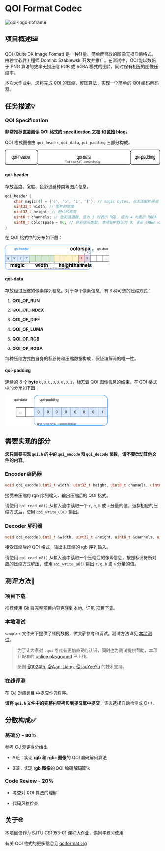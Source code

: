 # QOI Format Codec

<img title="qoi-logo" src="https://qoiformat.org/qoi-logo.svg" alt="qoi-logo-noframe" width="150">

## 项目概述🖼️

QOI (Quite OK Image Format) 是一种轻量、简单而高效的图像无损压缩格式，由独立软件工程师 Dominic Szablewski 开发并推广。在测试中，QOI 能以数倍于 PNG 算法的效率无损压缩 RGB 或 RGBA 模式的图片，同时保有相近的图像压缩率。

本次大作业中，您将完成 QOI 的压缩、解压算法，实现一个简单的 QOI 编码解码器。

## 任务描述💡

### QOI Specification

**非常推荐直接阅读 QOI 格式的 [specification 文档](https://qoiformat.org/qoi-specification.pdf) 和 [原始 blog](https://phoboslab.org/log/2021/11/qoi-fast-lossless-image-compression)。**

QOI 格式图像由 `qoi_header`, `qoi_data`, `qoi_padding` 三部分构成。

<img src="docs/assets/qoi-struct.svg" alt="" height=50>

#### qoi-header

存放高度、宽度、色彩通道种类等图片信息。

```cpp
qoi_header {
    char magic[4] = {'q', 'o', 'i', 'f'}; // magic bytes, 标志该图片采用 QOI 格式
    uint32_t width; // 图片的宽度
    uint32_t height; // 图片的高度
    uint8_t channels; // 色彩通道数, 值为 3 时表示 RGB, 值为 4 时表示 RGBA
    uint8_t colorspace = 0u; // 色彩空间类型, 本项目中默认为 0, 表示 sRGB with linear alpha
}
```

在 QOI 格式中的分布如下图：

<img src="docs/assets/qoi-header.svg" alt="qoi structure" height=80>

#### qoi-data

存放经过压缩的像素序列信息。对于单个像素信息，有 6 种可选的压缩方式：

1. **QOI_OP_RUN**

2. **QOI_OP_INDEX**

3. **QOI_OP_DIFF**

4. **QOI_OP_LUMA**

5. **QOI_OP_RGB**

6. **QOI_OP_RGBA**

每种压缩方式由自身的标识符和压缩数据构成，保证编解码的唯一性。

#### qoi-padding

连续的 8 个 **byte** `0,0,0,0,0,0,0,1`，标志着 QOI 图像信息的结束。在 QOI 格式中的分布如下图：

<img src="docs/assets/qoi-padding.svg" height=100 alt="">

## 需要实现的部分

**您只需要实现 `qoi.h` 的中的 `qoi_encode` 和 `qoi_decode` 函数，请不要改动其他文件的内容。**

### Encoder 编码器

```cpp
void qoi_encode(uint2_t width, uint32_t height, uint8_t channels, uint8_t colorspace);
```

接受未压缩的 rgb 序列输入，输出压缩后的 QOI 格式。

请使用 `qoi_read_u8()` 从输入流中读取一个 `r`, `g`, `b` 或 `a` 分量的值，选择相应的压缩方式后，使用 `qoi_write_u8()` 输出。 

### Decoder 解码器

```cpp
void qoi_decode(uint2_t &width, uint32_t &height, uint8_t &channels, uint8_t &colorspace);
```

接受压缩后的 QOI 格式，输出未压缩的 rgb 序列输入。

请使用 `qoi_read_u8()` 从输入流中读取一个压缩后的像素信息，按照标识符所对应的压缩方式解压，使用 `qoi_write_u8()` 输出 `r`, `g`, `b` 或 `a` 分量的值。

## 测评方法🚀

### 项目下载

推荐使用 Git 将完整项目内容克隆到本地，详见 [项目下载](docs/clone.md)。

### 本地测试

`sample/` 文件夹下提供了样例数据，供大家参考和调试。测试方法详见 [本地测试](docs/local.md)。

> 为了让大家对 `.qoi` 格式有更加直观的认识，同时也为调试提供帮助，本项目配套的 [online playground](https://tools.acm.sjtu.app/qoi/) 已上线。
> 
> 感谢 [@1024th](https://github.com/1024th), [@Alan-Liang](https://github.com/Alan-Liang), [@LauYeeYu](https://github.com/LauYeeYu) 的技术支持。

### 在线评测

在 [OJ 对应题目](https://acm.sjtu.edu.cn/OnlineJudge/homework?homework_id=388) 中提交你的程序。

**请将 `qoi.h` 文件中的完整内容拷贝到提交框中提交**，语言选择自动检测或 C++。

## 分数构成✅

### 基础分 - 80%

参考 OJ 测评得分给出

+ A班：实现 **rgb 和 rgba 图像**的 QOI 编码解码算法

+ B班：实现 **rgb 图像**的 QOI 编码解码算法

### Code Review - 20%

+ 考查对 QOI 算法的理解

+ 代码风格检查

## 关于🌐

本项目仅作为 SJTU CS1953-01 课程大作业，供同学练习使用

有关 QOI 格式的更多信息见 [qoiformat.org](https://qoiformat.org/)
